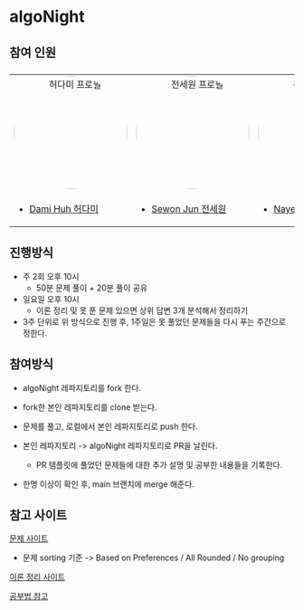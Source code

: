 # algoNight

## 참여 인원

<table style="display:flex;justify-content:space-around;align-items:center">
  <tr>
   <td align="center">
	    <img src="https://avatars.githubusercontent.com/u/123475341?v=4" alt="허다미 프로필" width="200px" height="200px" style="border-radius:50%"/>
    </td>
    <td align="center">
      <img src="https://avatars.githubusercontent.com/u/93499071?v=4" alt="전세원 프로필" width="200px" height="200px" style="border-radius:50%">
    </td>
   <td align="center">
	    <img src="https://avatars.githubusercontent.com/u/80331804?v=4" alt="곽나영 프로필" width="200px" height="200px" style="border-radius:50%"/>
    </td>
  </tr>
  <tr>
    <td align="center">
      <ul>
        <li style="text-align:left"><a href="https://github.com/mangodm-web" style="text-align:center;">Dami Huh 허다미</a></li>
      </ul>
    </td>
    <td align="center">
      <ul>
        <li style="text-align:left;"><a href="https://github.com/sewonjun" >Sewon Jun 전세원</a></li>
      </ul>
    </td>
    <td align="center">
      <ul>
        <li style="text-align:left"><a href="https://github.com/NayeongK" >NayeongK 곽나영</a></li>
      </ul>
    </td>
  </tr>
</table>

## 진행방식

- 주 2회 오후 10시
  - 50분 문제 풀이 + 20분 풀이 공유
- 일요일 오후 10시
  - 이론 정리 및 못 푼 문제 있으면 상위 답변 3개 분석해서 정리하기
- 3주 단위로 위 방식으로 진행 후, 1주일은 못 풀었던 문제들을 다시 푸는 주간으로 정한다.

## 참여방식

- algoNight 레파지토리를 fork 한다.

- fork한 본인 레파지토리를 clone 받는다.

- 문제를 풀고, 로컬에서 본인 레파지토리로 push 한다.

- 본인 레파지토리 -> algoNight 레파지토리로 PR을 날린다.

  - PR 템플릿에 풀었던 문제들에 대한 추가 설명 및 공부한 내용들을 기록한다.

- 한명 이상이 확인 후, main 브랜치에 merge 해준다.

## 참고 사이트

[문제 사이트](https://www.techinterviewhandbook.org/grind75?order=all_rounded&grouping=none)

- 문제 sorting 기준 -> Based on Preferences / All Rounded / No grouping

[이론 정리 사이트](https://www.techinterviewhandbook.org/algorithms/study-cheatsheet/)

[공부법 참고](https://medium.com/@younggyo.lee./%E1%84%8B%E1%85%A1%E1%86%AF%E1%84%80%E1%85%A9%E1%84%85%E1%85%B5%E1%84%8C%E1%85%B3%E1%86%B7-%E1%84%8F%E1%85%A9%E1%84%83%E1%85%B5%E1%86%BC%E1%84%90%E1%85%A6%E1%84%89%E1%85%B3%E1%84%90%E1%85%B3-4%E1%84%80%E1%85%A2%E1%84%8B%E1%85%AF%E1%86%AF-%E1%84%8F%E1%85%A5%E1%84%85%E1%85%B5%E1%84%8F%E1%85%B2%E1%86%AF%E1%84%85%E1%85%A5%E1%86%B7-b9bf16962271)
